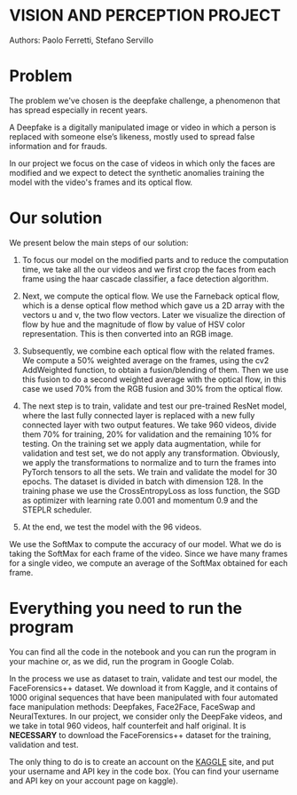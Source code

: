 # VISION AND PERCEPTION PROJECT

Authors: Paolo Ferretti, Stefano Servillo

# Problem
The problem we've chosen is the deepfake challenge, a phenomenon that has spread especially in recent years. 

A Deepfake is a digitally manipulated image or video in which a person is replaced with someone else’s likeness, mostly used to spread false information and for frauds.

In our project we focus on the case of videos in which only the faces are modified and we expect to detect the synthetic anomalies training the model with the video's frames and its optical flow.

# Our solution
We present below the main steps of our solution:

1) To focus our model on the modified parts and to reduce the computation time, we take all the our videos and we first crop the faces from each frame using the haar cascade classifier, a face detection algorithm.

2) Next, we compute the optical flow. We use the Farneback optical flow, which is a dense optical flow method which gave us a 2D array with the vectors u and v, the two flow vectors. Later we visualize the direction of flow by hue and the magnitude of flow by value of HSV color representation. This is then converted into an RGB image.

3) Subsequently, we combine each optical flow with the related frames. We compute a 50% weighted average on the frames, using the cv2 AddWeighted function, to obtain a fusion/blending of them.
Then we use this fusion to do a second weighted average with the optical flow, in this case we used 70% from the RGB fusion and 30% from the optical flow.

4) The next step is to train, validate and test our pre-trained ResNet model, where the last fully connected layer is replaced with a new fully connected layer with two output features.
 We take 960 videos, divide them 70% for training, 20% for validation and the remaining 10% for testing. On the training set we apply data augmentation, while for validation and test set, we do not apply any transformation. Obviously, we apply the transformations to normalize and to turn the frames into PyTorch tensors to all the sets.
 We train and validate the model for 30 epochs. The dataset is divided in batch with dimension 128. In the training phase we use the CrossEntropyLoss as loss function, the SGD as optimizer with learning rate 0.001 and momentum 0.9 and the STEPLR scheduler.

5) At the end, we test the model with the 96 videos. 

We use the SoftMax to compute the accuracy of our model. What we do is taking the SoftMax for each frame of the video. Since we have many frames for a single video, we compute an average of the SoftMax obtained for each frame.

# Everything you need to run the program
You can find all the code in the notebook and you can run the program in your machine or, as we did, run the program in Google Colab.

In the process we use as dataset to train, validate and test our model, the FaceForensics++ dataset. We download it from Kaggle, and it contains of 1000 original sequences  that have been manipulated with four automated face manipulation methods: Deepfakes, Face2Face, FaceSwap and NeuralTextures.  In our project, we consider only the DeepFake videos, and we take in total 960 videos, half counterfeit and half original.
It is **NECESSARY** to download the FaceForensics++ dataset for the training, validation and test.

The only thing to do is to create an account on the [KAGGLE](https://www.kaggle.com/) site, and put your username and API key in the code box. (You can find your username and API key on your account page on kaggle).
